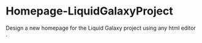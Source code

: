 # Homepage-LiquidGalaxyProject
Design a new homepage for the Liquid Galaxy project  using any html editor .
